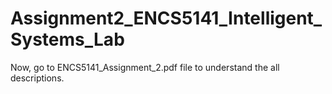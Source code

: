 # Assignment2_ENCS5141_Intelligent_Systems_Lab

Now, go to ENCS5141_Assignment_2.pdf file to understand the all descriptions.
